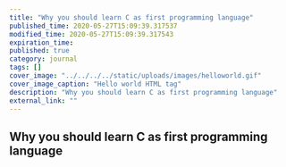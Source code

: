 ```yaml
---
title: "Why you should learn C as first programming language"
published_time: 2020-05-27T15:09:39.317537
modified_time: 2020-05-27T15:09:39.317543
expiration_time: 
published: true
category: journal
tags: []
cover_image: "../../../../static/uploads/images/helloworld.gif"
cover_image_caption: "Hello world HTML tag"
description: "Why you should learn C as first programming language"
external_link: ""
---
```


## Why you should learn C as first programming language

